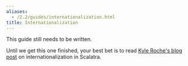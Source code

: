```yaml
---
aliases:
  - /2.2/guides/internationalization.html
title: Internationalization
---
```


This guide still needs to be written.

Until we get this one finished, your best bet is to read [Kyle Roche's blog post](http://kyleroche.com/post/39274536843/exploring-scalatra-internationalization) on internationalization in Scalatra.
